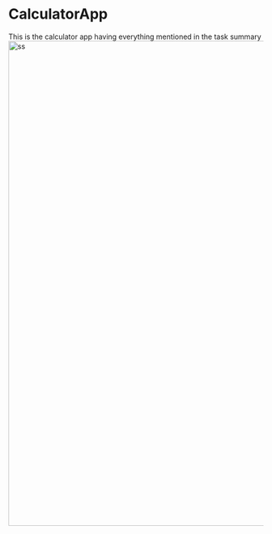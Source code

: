 # CalculatorApp
 This is the calculator app having everything mentioned in the task summary
<img width="956" alt="ss" src="https://github.com/user-attachments/assets/05da1d40-7f9e-49eb-b8d9-5b253e601e86" />
